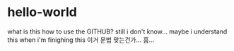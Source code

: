 # hello-world
what is this
how to use the GITHUB?
still i don't know...
maybe i understand this when i'm finighing this
이거 문법 맞는건가... 흠...
